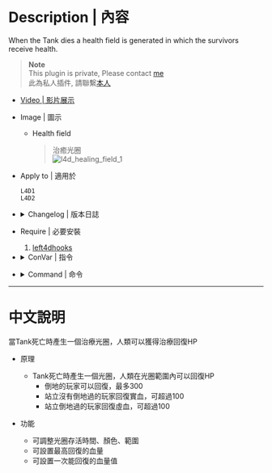 # Description | 內容
When the Tank dies a health field is generated in which the survivors receive health.

> __Note__ <br/>
This plugin is private, Please contact [me](https://github.com/fbef0102/Game-Private_Plugin#私人插件列表-private-plugins-list)<br/>
此為私人插件, 請聯繫[本人](https://github.com/fbef0102/Game-Private_Plugin#私人插件列表-private-plugins-list)

* [Video | 影片展示](https://youtu.be/2rtUI2A5aQ4)

* Image | 圖示
	* Health field
        > 治癒光圈
        <br/>![l4d_healing_field_1](image/l4d_healing_field_1.gif)

* Apply to | 適用於
    ```
    L4D1
    L4D2
    ```

* <details><summary>Changelog | 版本日誌</summary>

    * v1.0h (2023-5-12)
	    * Optimize code and improve performance
		* Fix warnings when compiling on SourceMod 1.11.
        * Don't reset black and white state
        * Add Random colors
        * Add Max client Health limit
        * Heal incapacitated player too

    * v1.6
	    * [Original Plugin By Ernecio](https://forums.alliedmods.net/showthread.php?t=324501)
</details>

* Require | 必要安裝
    1. [left4dhooks](https://forums.alliedmods.net/showthread.php?t=321696)

* <details><summary>ConVar | 指令</summary>

    * cfg/sourcemod/l4d_healing_field.cfg
        ```php
        // Chance that when the Tank dies a healing field is generated. 0 = Plugin OFF
        l4d_healing_field_chance "80"

        // The default color of the healing field. Three values between 0-255 separated by spaces. RGB Color255 - Red Green Blue. [-1: Random]
        l4d_healing_field_colors "0 255 0"

        // Enables/Disables the glowing on entities. 1 = Glow ON. 0 = Glow OFF.
        l4d_healing_field_glow "1"

        // Sets the amount of health survivors receive per second.
        l4d_healing_field_health "3"

        // Max client Health limit
        l4d_healing_field_health_max "200"

        // Sets the duration time of the healing field (Seconds).
        l4d_healing_field_life "20.0"

        // Sets the max range of the healing field.
        l4d_healing_field_range "200.0"
        ```
</details>

* <details><summary>Command | 命令</summary>
    
	* **Create an entity which radiates healing for anyone in the vicinity. (Adm Required: ADMFLAG_BAN)**
		```php
		sm_healing
		```
</details>

- - - -
# 中文說明
當Tank死亡時產生一個治療光圈，人類可以獲得治療回復HP

* 原理
    * Tank死亡時產生一個光圈，人類在光圈範圍內可以回復HP
        * 倒地的玩家可以回復，最多300
        * 站立沒有倒地過的玩家回復實血，可超過100
        * 站立倒地過的玩家回復虛血，可超過100

* 功能
    * 可調整光圈存活時間、顏色、範圍
    * 可設置最高回復的血量
    * 可設置一次能回復的血量值



